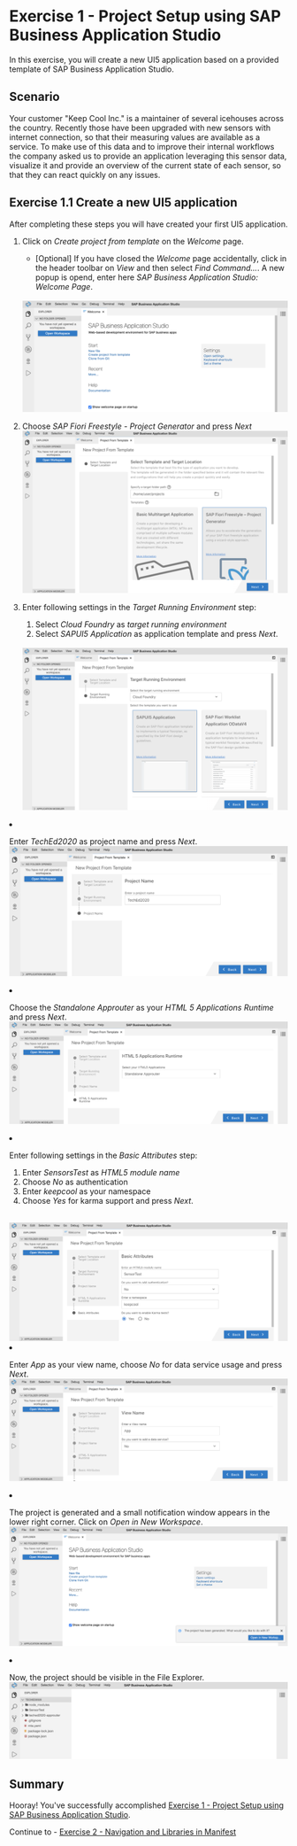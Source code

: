 # Exercise 1 - Project Setup using SAP Business Application Studio

In this exercise, you will create a new UI5 application based on a provided template of SAP Business Application Studio.

## Scenario
Your customer "Keep Cool Inc." is a maintainer of several icehouses across the country. Recently those have been upgraded with new sensors with internet connection, so that their measuring values are available as a service. To make use of this data and to improve their internal workflows the company asked us to provide an application leveraging this sensor data, visualize it and provide an overview of the current state of each sensor, so that they can react quickly on any issues.

## Exercise 1.1 Create a new UI5 application

After completing these steps you will have created your first UI5 application.

1. Click on *Create project from template* on the *Welcome* page.
    * [Optional] If you have closed the *Welcome* page accidentally, click in the header toolbar on *View* and then select *Find Command...*. A new popup is opend, enter here *SAP Business Application Studio: Welcome Page*.</ul>
<br>![](images/01_00_0010.png)

2. Choose *SAP Fiori Freestyle - Project Generator* and press *Next*
<br>![](images/01_00_0020.png)

3. Enter following settings in the *Target Running Environment* step: 
    1. Select *Cloud Foundry* as *target running environment*
    2. Select *SAPUI5 Application* as application template and press *Next*.</ol>
<br>![](images/01_00_0030.png)

4. Enter *TechEd2020* as project name and press *Next*.
<br>![](images/01_00_0040.png)

5. Choose the *Standalone Approuter* as your *HTML 5 Applications Runtime* and press *Next*.
<br>![](images/01_00_0050.png)

6. Enter following settings in the *Basic Attributes* step:
    1. Enter *SensorsTest* as *HTML5 module name* 
    2. Choose *No* as authentication
    3. Enter *keepcool* as your namespace
    4. Choose *Yes* for karma support and press *Next*.</ol>
<br>![](images/01_00_0060.png)

7. Enter *App* as your view name, choose *No* for data service usage and press *Next*.
<br>![](images/01_00_0070.png)

8. The project is generated and a small notification window appears in the lower right corner. Click on *Open in New Workspace*.
<br>![](images/01_00_0080.png)

9. Now, the project should be visible in the File Explorer.
<br>![](images/01_00_0090.png)

## Summary
Hooray! You've successfully accomplished [Exercise 1 - Project Setup using SAP Business Application Studio](#exercise-1-project-setup-using-sap-business-applicationsstudio).

Continue to - [Exercise 2 - Navigation and Libraries in Manifest](../ex2/README.md)

